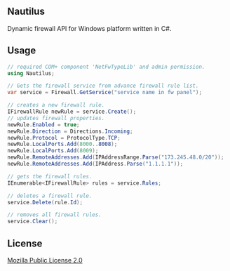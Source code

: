 ## Nautilus
Dynamic firewall API for Windows platform written in C#.

## Usage
```csharp
// required COM+ component 'NetFwTypeLib' and admin permission.
using Nautilus; 

// Gets the firewall service from advance firewall rule list.
var service = Firewall.GetService("service name in fw panel");

// creates a new firewall rule.
IFirewallRule newRule = service.Create();
// updates firewall properties.
newRule.Enabled = true;
newRule.Direction = Directions.Incoming;
newRule.Protocol = ProtocolType.TCP;
newRule.LocalPorts.Add(8000..8008);
newRule.LocalPorts.Add(8009);
newRule.RemoteAddresses.Add(IPAddressRange.Parse("173.245.48.0/20"));
newRule.RemoteAddresses.Add(IPAddress.Parse("1.1.1.1"));

// gets the firewall rules.
IEnumerable<IFirewallRule> rules = service.Rules;

// deletes a firewall rule.
service.Delete(rule.Id);

// removes all firewall rules.
service.Clear();
```

## License
[Mozilla Public License 2.0](./LICENSE.txt)
